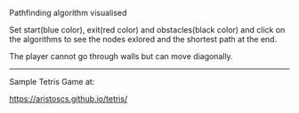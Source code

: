 Pathfinding algorithm visualised

Set start(blue color), exit(red color) and obstacles(black color) and click on the algorithms to see the nodes exlored and the shortest path at the end.

The player cannot go through walls but can move diagonally.


---------------------------------------------------------------
Sample Tetris Game at: 

https://aristoscs.github.io/tetris/
